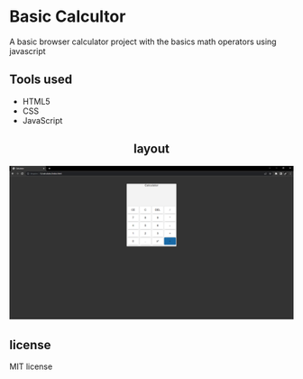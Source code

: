 <h1>Basic Calcultor</h1>
A basic browser calculator project with the basics math operators using javascript
<h2>Tools used</h2>
<ul>
<li>HTML5</li>
<li>CSS</li>
<li>JavaScript</li>
</ul>
<h2 align="center">layout</h2>

![](finished%20screen.PNG)

<h2>license</h2>
MIT license